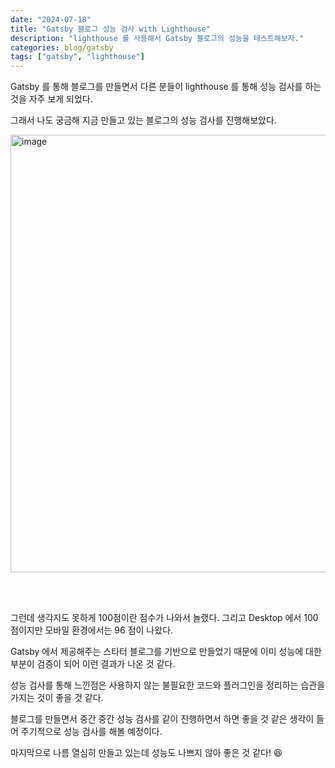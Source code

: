 ```yaml
---
date: "2024-07-18"
title: "Gatsby 블로그 성능 검사 with Lighthouse"
description: "lighthouse 를 사용해서 Gatsby 블로그의 성능을 테스트해보자."
categories: blog/gatsby
tags: ["gatsby", "lighthouse"]
---
```


Gatsby 를 통해 블로그를 만들면서 다른 분들이 lighthouse 를 통해 성능 검사를 하는 것을 자주 보게 되었다.  

그래서 나도 궁금해 지금 만들고 있는 블로그의 성능 검사를 진행해보았다.  

<img width="700" alt="image" src="https://github.com/user-attachments/assets/81e106b2-b4a4-406c-a022-491aa8004882">

<br><br>

그런데 생각지도 못하게 100점이란 점수가 나와서 놀랬다. 그리고 Desktop 에서 100점이지만 모바일 환경에서는 96 점이 나왔다.  

Gatsby 에서 제공해주는 스타터 블로그를 기반으로 만들었기 때문에 이미 성능에 대한 부분이 검증이 되어 이런 결과가 나온 것 같다.  

성능 검사를 통해 느낀점은 사용하지 않는 불필요한 코드와 플러그인을 정리하는 습관을 가지는 것이 좋을 것 같다.  

블로그를 만들면서 중간 중간 성능 검사를 같이 진행하면서 하면 좋을 것 같은 생각이 들어 주기적으로 성능 검사를 해볼 예정이다.  
  
마지막으로 나름 열심히 만들고 있는데 성능도 나쁘지 않아 좋은 것 같다! 😆